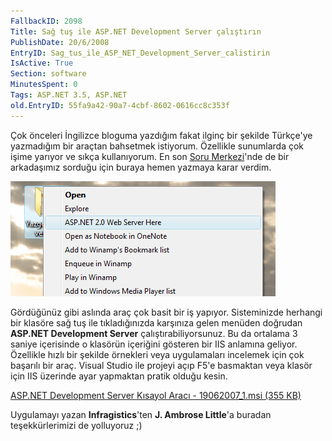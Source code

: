 ```yaml
---
FallbackID: 2098
Title: Sağ tuş ile ASP.NET Development Server çalıştırın
PublishDate: 20/6/2008
EntryID: Sag_tus_ile_ASP_NET_Development_Server_calistirin
IsActive: True
Section: software
MinutesSpent: 0
Tags: ASP.NET 3.5, ASP.NET
old.EntryID: 55fa9a42-90a7-4cbf-8602-0616cc8c353f
---
```

Çok önceleri İngilizce bloguma yazdığım fakat ilginç bir şekilde
Türkçe'ye yazmadığım bir araçtan bahsetmek istiyorum. Özellikle
sunumlarda çok işime yarıyor ve sıkça kullanıyorum. En son [Soru
Merkezi](http://daron.yondem.com/tr/sorusor/login.aspx)'nde de bir
arkadaşımız sorduğu için buraya hemen yazmaya karar verdim.

![](media/Sag_tus_ile_ASP_NET_Development_Server_calistirin/19062008_1.gif)

Gördüğünüz gibi aslında araç çok basit bir iş yapıyor. Sisteminizde
herhangi bir klasöre sağ tuş ile tıkladığınızda karşınıza gelen menüden
doğrudan **ASP.NET Development Server** çalıştırabiliyorsunuz. Bu da
ortalama 3 saniye içerisinde o klasörün içeriğini gösteren bir IIS
anlamına geliyor. Özellikle hızlı bir şekilde örnekleri veya
uygulamaları incelemek için çok başarılı bir araç. Visual Studio ile
projeyi açıp F5'e basmaktan veya klasör için IIS üzerinde ayar yapmaktan
pratik olduğu kesin.

[ASP.NET Development Server Kısayol Aracı - 19062007\_1.msi (355
KB)](media/Sag_tus_ile_ASP_NET_Development_Server_calistirin/19062007_1.msi)

Uygulamayı yazan **Infragistics**'ten **J. Ambrose Little**'a buradan
teşekkürlerimizi de yolluyoruz ;)


